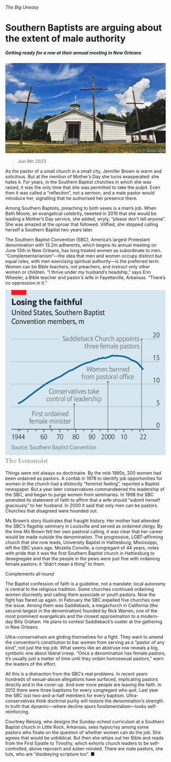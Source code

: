 ###### The Big Uneasy

# Southern Baptists are arguing about the extent of male authority 

##### Getting ready for a row at their annual meeting in New Orleans 

![image](images/20230610_USP008.jpg) 

> Jun 8th 2023 

As the pastor of a small church in a small city, Jennifer Brown is warm and solicitous. But at the mention of Mother’s Day she turns exasperated: she hates it. For years, in the Southern Baptist churches in which she was raised, it was the only time that she was permitted to take the pulpit. Even then it was called a “reflection”, not a sermon, and a male pastor would introduce her, signalling that he authorised her presence there. 

Among Southern Baptists, preaching to both sexes is a man’s job. When Beth Moore, an evangelical celebrity, tweeted in 2019 that she would be leading a Mother’s Day service, she added, wryly, “please don’t tell anyone”. She was amazed at the uproar that followed. Vilified, she stopped calling herself a Southern Baptist two years later.

The Southern Baptist Convention (SBC), America’s largest Protestant denomination with 13.2m adherents, which begins its annual meeting on June 13th in New Orleans, has long treated women as subordinate to men. “Complementarianism”—the idea that men and women occupy distinct but equal roles, with men exercising spiritual authority—is the preferred term. Women can be Bible teachers, not preachers, and instruct only other women or children. “I thrive under my husband’s headship,” says Erin Wheeler, a Bible teacher and pastor’s wife in Fayetteville, Arkansas. “There’s no oppression in it.”

![image](images/20230610_USC451.png) 


Things were not always so doctrinaire. By the mid-1980s, 200 women had been ordained as pastors. A confab in 1978 to identify job opportunities for women in the church had a distinctly “feminist feeling”, reported a Baptist newspaper. But a year later conservatives commandeered the leadership of the SBC, and began to purge women from seminaries. In 1998 the SBC amended its statement of faith to affirm that a wife should “submit herself graciously” to her husband. In 2000 it said that only men can be pastors. Churches that disagreed were hounded out.

Ms Brown’s story illustrates that fraught history. Her mother had attended the SBC’s flagship seminary in Louisville and served as ordained clergy. By the time Ms Brown felt her own pastoral calling, it was clear that her career would be made outside the denomination. The progressive, LGBT-affirming church that she now leads, University Baptist in Hattiesburg, Mississippi, left the SBC years ago. Mozella Conville, a congregant of 44 years, notes with pride that it was the first Southern Baptist church in Hattiesburg to desegregate and that the people in the pews were just fine with ordaining female pastors: it “didn’t mean a thing” to them.

Complements all round

The Baptist confession of faith is a guideline, not a mandate; local autonomy is central to the religious tradition. Some churches continued ordaining women discreetly and calling them associate or youth pastors. Now the fight has flared up again. In February the SBC expelled five churches over the issue. Among them was Saddleback, a megachurch in California (the second-largest in the denomination) founded by Rick Warren, one of the most prominent evangelicals and the closest approximation to a modern-day Billy Graham. He plans to contest Saddleback’s ouster at the gathering in New Orleans.

Ultra-conservatives are girding themselves for a fight. They want to amend the convention’s constitution to bar women from serving as a “pastor of any kind”, not just the top job. What seems like an abstruse row reveals a big, symbolic one about liberal creep. “Once a denomination has female pastors, it’s usually just a matter of time until they ordain homosexual pastors,” warn the leaders of the effort.

All this is a distraction from the SBC’s real problems. In recent years hundreds of sexual-abuse allegations have surfaced, implicating pastors directly and in the cover-up. And ever more people are leaving the faith. In 2012 there were three baptisms for every congregant who quit. Last year the SBC lost two-and-a-half members for every baptism. Ultra-conservatives think doctrinal purity will restore the denomination’s strength. In truth that dynamic—where decline spurs fundamentalism—looks self-reinforcing. 

Courtney Reissig, who designs the Sunday-school curriculum at a Southern Baptist church in Little Rock, Arkansas, sees hypocrisy among some pastors who fixate on the question of whether women can do the job. She agrees that would be unbiblical. But then she whips out her Bible and reads from the First Epistle to Timothy, which exhorts church leaders to be self-controlled, above reproach and sober-minded. There are male pastors, she tuts, who are “disobeying scripture too”. ■


